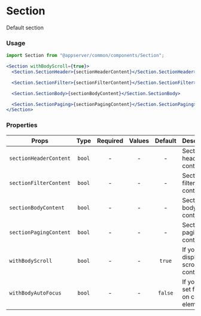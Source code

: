 # Section

Default section

### Usage

```js
import Section from "@appserver/common/components/Section";
```

```jsx
<Section withBodyScroll={true}>
  <Section.SectionHeader>{sectionHeaderContent}</Section.SectionHeader>

  <Section.SectionFilter>{sectionFilterContent}</Section.SectionFilter>

  <Section.SectionBody>{sectionBodyContent}</Section.SectionBody>

  <Section.SectionPaging>{sectionPagingContent}</Section.SectionPaging>
</Section>
```

### Properties

| Props                  |  Type  | Required | Values | Default | Description                               |
| ---------------------- | :----: | :------: | :----: | :-----: | ----------------------------------------- |
| `sectionHeaderContent` | `bool` |    -     |   -    |    -    | Section header content                    |
| `sectionFilterContent` | `bool` |    -     |   -    |    -    | Section filter content                    |
| `sectionBodyContent`   | `bool` |    -     |   -    |    -    | Section body content                      |
| `sectionPagingContent` | `bool` |    -     |   -    |    -    | Section paging content                    |
| `withBodyScroll`       | `bool` |    -     |   -    | `true`  | If you need display scroll inside content |
| `withBodyAutoFocus`    | `bool` |    -     |   -    | `false` | If you need set focus on content element  |
